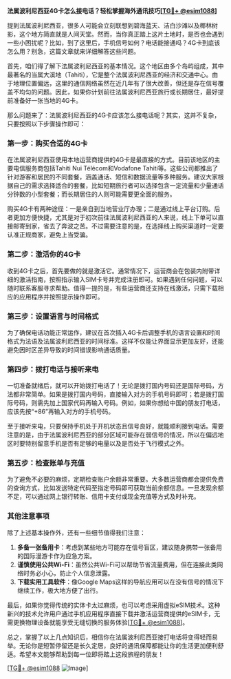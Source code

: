 **法属波利尼西亚4G卡怎么接电话？轻松掌握海外通讯技巧[[TG💪+ @esim1088](https://t.me/s/esim1088)]**

提到法属波利尼西亚，很多人可能会立刻联想到碧海蓝天、洁白沙滩以及椰林树影，这个地方简直就是人间天堂。然而，当你真正踏上这片土地时，是否也会遇到一些小困扰呢？比如，到了这里后，手机信号如何？电话能接通吗？4G卡到底该怎么用？别急，这篇文章就来详细解答这些问题。

首先，咱们得了解下法属波利尼西亚的基本情况。这个地区由多个岛屿组成，其中最著名的当属大溪地（Tahiti），它是整个法属波利尼西亚的经济和交通中心。由于地理位置偏远，这里的通信网络虽然在近几年有了很大改善，但还是存在信号覆盖不均匀的问题。因此，如果你计划前往法属波利尼西亚旅行或长期居住，最好提前准备好一张当地的4G卡。

那么问题来了：法属波利尼西亚的4G卡应该怎么接电话呢？其实，这并不复杂，只要按照以下步骤操作即可：

### **第一步：购买合适的4G卡**
在法属波利尼西亚使用本地运营商提供的4G卡是最直接的方式。目前该地区的主要电信服务商包括Tahiti Nui Télécom和Vodafone Tahiti等。这些公司都推出了针对游客和居民的不同套餐，涵盖通话、短信和数据流量等多种服务。建议大家根据自己的需求选择适合的套餐，比如短期旅行者可以选择包含一定流量和少量通话分钟数的小型套餐；而长期居住的人则可能需要更全面的服务。

购买4G卡有两种途径：一是亲自到当地营业厅办理；二是通过线上平台订购。后者更加方便快捷，尤其是对于初次前往法属波利尼西亚的人来说，线上下单可以直接邮寄到家，省去了奔波之苦。不过需要注意的是，在选择线上购买渠道时一定要认准正规商家，避免上当受骗。

### **第二步：激活你的4G卡**
收到4G卡之后，首先要做的就是激活它。通常情况下，运营商会在包装内附带详细的激活指南，按照指示输入SIM卡号并完成注册即可。如果遇到任何问题，可以随时联系客服寻求帮助。值得一提的是，有些运营商还支持在线激活，只需下载相应的应用程序并按照提示操作即可。

### **第三步：设置语言与时间格式**
为了确保电话功能正常运作，建议在首次插入4G卡后调整手机的语言设置和时间格式为法语及法属波利尼西亚的时间标准。这样不仅能让界面显示更加友好，还能避免因时区差异导致的时间错误影响通话质量。

### **第四步：拨打电话与接听来电**
一切准备就绪后，就可以开始拨打电话了！无论是拨打国内号码还是国际号码，方法都非常简单。如果是拨打国内号码，直接输入对方的手机号码即可；若是拨打国际号码，则需先加上国家代码再输入号码。例如，如果你想给中国的朋友打电话，应该先按“+86”再输入对方的手机号码。

至于接听来电，只要保持手机处于开机状态且信号良好，就能顺利接到电话。需要注意的是，由于法属波利尼西亚的部分区域可能存在弱信号的情况，所以在偏远地区时要特别留意手机是否有足够的电量以及是否处于飞行模式之外。

### **第五步：检查账单与充值**
为了避免不必要的麻烦，定期检查账户余额非常重要。大多数运营商都会提供免费的查询方式，比如发送特定代码至指定号码即可获取当前余额信息。一旦发现余额不足，可以通过网上银行转账、信用卡支付或现金充值等方式及时补充。

### **其他注意事项**
除了上述基本操作外，还有一些细节值得我们注意：
1. **多备一张备用卡**：考虑到某些地方可能存在信号盲区，建议随身携带一张备用的国际漫游卡作为应急方案。
2. **谨慎使用公共Wi-Fi**：虽然公共Wi-Fi可以帮助节省流量费用，但在连接此类网络时务必小心，防止个人信息泄露。
3. **下载实用工具软件**：像Google Maps这样的导航应用可以在没有信号的情况下继续工作，极大地方便了出行。

最后，如果你觉得传统的实体卡太过麻烦，也可以考虑采用虚拟eSIM技术。这种新兴的技术允许用户通过手机应用程序直接下载并激活运营商提供的eSIM卡，无需更换物理设备就能享受无缝切换的服务体验[[TG💪+ @esim1088](https://t.me/s/esim1088)]。

总之，掌握了以上几点知识后，相信你在法属波利尼西亚接打电话将变得轻而易举。无论你是短暂停留还是长久定居，良好的通讯保障都能让你的生活更加便利舒适。希望本文能够帮助到每一位即将踏上这段旅程的朋友！

[[TG💪+ @esim1088](https://t.me/s/esim1088) ![Image](https://i.postimg.cc/4NQfJmqS/Snipaste-2025-05-13-00-14-12.png)]